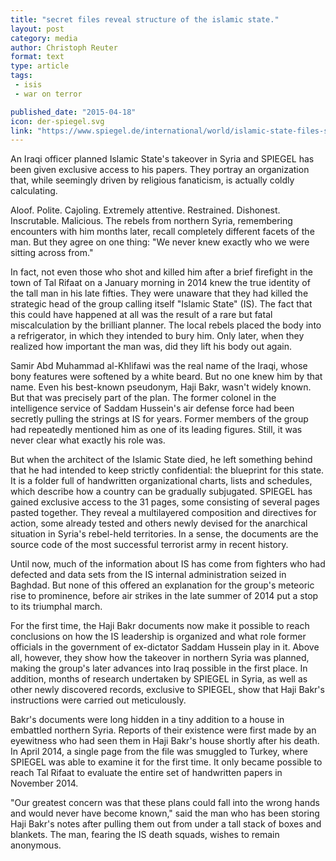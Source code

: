 ```yaml
---
title: "secret files reveal structure of the islamic state."
layout: post
category: media
author: Christoph Reuter
format: text
type: article
tags: 
 - isis
 - war on terror

published_date: "2015-04-18"
icon: der-spiegel.svg
link: "https://www.spiegel.de/international/world/islamic-state-files-show-structure-of-islamist-terror-group-a-1029274-druck.html"
---
```


An Iraqi officer planned Islamic State's takeover in Syria and SPIEGEL has been
given exclusive access to his papers. They portray an organization that, while
seemingly driven by religious fanaticism, is actually coldly calculating.  

Aloof. Polite. Cajoling. Extremely attentive. Restrained. Dishonest.
Inscrutable. Malicious. The rebels from northern Syria, remembering encounters
with him months later, recall completely different facets of the man. But they
agree on one thing: "We never knew exactly who we were sitting across from."  

In fact, not even those who shot and killed him after a brief firefight in the
town of Tal Rifaat on a January morning in 2014 knew the true identity of the
tall man in his late fifties. They were unaware that they had killed the
strategic head of the group calling itself "Islamic State" (IS). The fact that
this could have happened at all was the result of a rare but fatal
miscalculation by the brilliant planner. The local rebels placed the body into
a refrigerator, in which they intended to bury him. Only later, when they
realized how important the man was, did they lift his body out again.  

Samir Abd Muhammad al-Khlifawi was the real name of the Iraqi, whose bony
features were softened by a white beard. But no one knew him by that name. Even
his best-known pseudonym, Haji Bakr, wasn't widely known. But that was
precisely part of the plan. The former colonel in the intelligence service of
Saddam Hussein's air defense force had been secretly pulling the strings at IS
for years. Former members of the group had repeatedly mentioned him as one of
its leading figures. Still, it was never clear what exactly his role was.  

But when the architect of the Islamic State died, he left something behind that
he had intended to keep strictly confidential: the blueprint for this state. It
is a folder full of handwritten organizational charts, lists and schedules,
which describe how a country can be gradually subjugated. SPIEGEL has gained
exclusive access to the 31 pages, some consisting of several pages pasted
together. They reveal a multilayered composition and directives for action,
some already tested and others newly devised for the anarchical situation in
Syria's rebel-held territories. In a sense, the documents are the source code
of the most successful terrorist army in recent history.  

Until now, much of the information about IS has come from fighters who had
defected and data sets from the IS internal administration seized in Baghdad.
But none of this offered an explanation for the group's meteoric rise to
prominence, before air strikes in the late summer of 2014 put a stop to its
triumphal march.  

For the first time, the Haji Bakr documents now make it possible to reach
conclusions on how the IS leadership is organized and what role former
officials in the government of ex-dictator Saddam Hussein play in it. Above
all, however, they show how the takeover in northern Syria was planned, making
the group's later advances into Iraq possible in the first place. In addition,
months of research undertaken by SPIEGEL in Syria, as well as other newly
discovered records, exclusive to SPIEGEL, show that Haji Bakr's instructions
were carried out meticulously.  

Bakr's documents were long hidden in a tiny addition to a house in embattled
northern Syria. Reports of their existence were first made by an eyewitness who
had seen them in Haji Bakr's house shortly after his death. In April 2014, a
single page from the file was smuggled to Turkey, where SPIEGEL was able to
examine it for the first time. It only became possible to reach Tal Rifaat to
evaluate the entire set of handwritten papers in November 2014.  

"Our greatest concern was that these plans could fall into the wrong hands and
would never have become known," said the man who has been storing Haji Bakr's
notes after pulling them out from under a tall stack of boxes and blankets. The
man, fearing the IS death squads, wishes to remain anonymous.  

